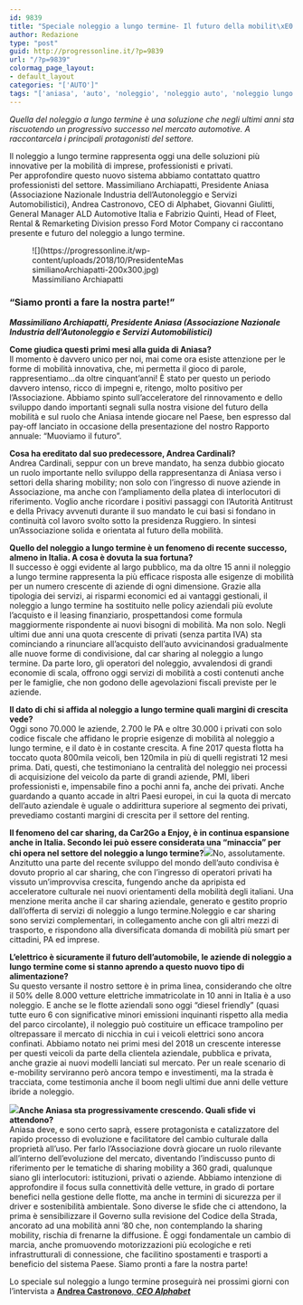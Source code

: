 ```yaml
---
id: 9839
title: "Speciale noleggio a lungo termine- Il futuro della mobilit\xE0 \xE8 adesso"
author: Redazione
type: "post"
guid: http://progressonline.it/?p=9839
url: "/?p=9839"
colormag_page_layout:
- default_layout
categories: "['AUTO']"
tags: "['aniasa', 'auto', 'noleggio', 'noleggio auto', 'noleggio lungo termine']"
---
```


*Quella del noleggio a lungo termine è una soluzione che negli ultimi anni sta riscuotendo un progressivo successo nel mercato automotive. A raccontarcela i principali protagonisti del settore.*

Il noleggio a lungo termine rappresenta oggi una delle soluzioni più innovative per la mobilità di imprese, professionisti e privati.  
Per approfondire questo nuovo sistema abbiamo contattato quattro professionisti del settore. Massimiliano Archiapatti, Presidente Aniasa (Associazione Nazionale Industria dell’Autonoleggio e Servizi Automobilistici), Andrea Castronovo, CEO di Alphabet, Giovanni Giulitti, General Manager ALD Automotive Italia e Fabrizio Quinti, Head of Fleet, Rental &amp; Remarketing Division presso Ford Motor Company ci raccontano presente e futuro del noleggio a lungo termine.

<figure aria-describedby="caption-attachment-9824" class="wp-caption alignleft" id="attachment_9824" style="width: 271px">![](https://progressonline.it/wp-content/uploads/2018/10/PresidenteMassimilianoArchiapatti-200x300.jpg)<figcaption class="wp-caption-text" id="caption-attachment-9824">Massimiliano Archiapatti</figcaption></figure>

### “Siamo pronti a fare la nostra parte!”

***Massimiliano Archiapatti, Presidente Aniasa (Associazione Nazionale Industria dell’Autonoleggio e Servizi Automobilistici)***

**Come giudica questi primi mesi alla guida di Aniasa?**  
Il momento è davvero unico per noi, mai come ora esiste attenzione per le forme di mobilità innovativa, che, mi permetta il gioco di parole, rappresentiamo…da oltre cinquant’anni! È stato per questo un periodo davvero intenso, ricco di impegni e, ritengo, molto positivo per l’Associazione. Abbiamo spinto sull’acceleratore del rinnovamento e dello sviluppo dando importanti segnali sulla nostra visione del futuro della mobilità e sul ruolo che Aniasa intende giocare nel Paese, ben espresso dal pay-off lanciato in occasione della presentazione del nostro Rapporto annuale: “Muoviamo il futuro”.

**Cosa ha ereditato dal suo predecessore, Andrea Cardinali?**  
Andrea Cardinali, seppur con un breve mandato, ha senza dubbio giocato un ruolo importante nello sviluppo della rappresentanza di Aniasa verso i settori della sharing mobility; non solo con l’ingresso di nuove aziende in Associazione, ma anche con l’ampliamento della platea di interlocutori di riferimento. Voglio anche ricordare i positivi passaggi con l’Autorità Antitrust e della Privacy avvenuti durante il suo mandato le cui basi si fondano in continuità col lavoro svolto sotto la presidenza Ruggiero. In sintesi un’Associazione solida e orientata al futuro della mobilità.

**Quello del noleggio a lungo termine è un fenomeno di recente successo, almeno in Italia. A cosa è dovuta la sua fortuna?**  
Il successo è oggi evidente al largo pubblico, ma da oltre 15 anni il noleggio a lungo termine rappresenta la più efficace risposta alle esigenze di mobilità per un numero crescente di aziende di ogni dimensione. Grazie alla tipologia dei servizi, ai risparmi economici ed ai vantaggi gestionali, il noleggio a lungo termine ha sostituito nelle policy aziendali più evolute l’acquisto e il leasing finanziario, prospettandosi come formula maggiormente rispondente ai nuovi bisogni di mobilità. Ma non solo. Negli ultimi due anni una quota crescente di privati (senza partita IVA) sta cominciando a rinunciare all’acquisto dell’auto avvicinandosi gradualmente alle nuove forme di condivisione, dal car sharing al noleggio a lungo termine. Da parte loro, gli operatori del noleggio, avvalendosi di grandi economie di scala, offrono oggi servizi di mobilità a costi contenuti anche per le famiglie, che non godono delle agevolazioni fiscali previste per le aziende.

**Il dato di chi si affida al noleggio a lungo termine quali margini di crescita vede?**  
Oggi sono 70.000 le aziende, 2.700 le PA e oltre 30.000 i privati con solo codice fiscale che affidano le proprie esigenze di mobilità al noleggio a lungo termine, e il dato è in costante crescita. A fine 2017 questa flotta ha toccato quota 800mila veicoli, ben 120mila in più di quelli registrati 12 mesi prima. Dati, questi, che testimoniano la centralità del noleggio nei processi di acquisizione del veicolo da parte di grandi aziende, PMI, liberi professionisti e, impensabile fino a pochi anni fa, anche dei privati. Anche guardando a quanto accade in altri Paesi europei, in cui la quota di mercato dell’auto aziendale è uguale o addirittura superiore al segmento dei privati, prevediamo costanti margini di crescita per il settore del renting.

**Il fenomeno del car sharing, da Car2Go a Enjoy, è in continua espansione anche in Italia. Secondo lei può essere considerata una “minaccia” per chi opera nel settore del noleggio a lungo termine?**![](https://progressonline.it/wp-content/uploads/2018/10/1-presentazione-17esimo-rapporto-aniasa-2018-1-192x300.jpg)No, assolutamente. Anzitutto una parte del recente sviluppo del mondo dell’auto condivisa è dovuto proprio al car sharing, che con l’ingresso di operatori privati ha vissuto un’improvvisa crescita, fungendo anche da apripista ed acceleratore culturale nei nuovi orientamenti della mobilità degli italiani. Una menzione merita anche il car sharing aziendale, generato e gestito proprio dall’offerta di servizi di noleggio a lungo termine.Noleggio e car sharing sono servizi complementari, in collegamento anche con gli altri mezzi di trasporto, e rispondono alla diversificata domanda di mobilità più smart per cittadini, PA ed imprese.

**L’elettrico è sicuramente il futuro dell’automobile, le aziende di noleggio a lungo termine come si stanno aprendo a questo nuovo tipo di alimentazione?**  
Su questo versante il nostro settore è in prima linea, considerando che oltre il 50% delle 8.000 vetture elettriche immatricolate in 10 anni in Italia è a uso noleggio. E anche se le flotte aziendali sono oggi “diesel friendly” (quasi tutte euro 6 con significative minori emissioni inquinanti rispetto alla media del parco circolante), il noleggio può costituire un efficace trampolino per oltrepassare il mercato di nicchia in cui i veicoli elettrici sono ancora confinati. Abbiamo notato nei primi mesi del 2018 un crescente interesse per questi veicoli da parte della clientela aziendale, pubblica e privata, anche grazie ai nuovi modelli lanciati sul mercato. Per un reale scenario di e-mobility serviranno però ancora tempo e investimenti, ma la strada è tracciata, come testimonia anche il boom negli ultimi due anni delle vetture ibride a noleggio.

**![](https://progressonline.it/wp-content/uploads/2018/10/AniasaW-13-300x198.jpg)Anche Aniasa sta progressivamente crescendo. Quali sfide vi attendono?**  
Aniasa deve, e sono certo saprà, essere protagonista e catalizzatore del rapido processo di evoluzione e facilitatore del cambio culturale dalla proprietà all’uso. Per farlo l’Associazione dovrà giocare un ruolo rilevante all’interno dell’evoluzione del mercato, diventando l’indiscusso punto di riferimento per le tematiche di sharing mobility a 360 gradi, qualunque siano gli interlocutori: istituzioni, privati o aziende. Abbiamo intenzione di approfondire il focus sulla connettività delle vetture, in grado di portare benefici nella gestione delle flotte, ma anche in termini di sicurezza per il driver e sostenibilità ambientale. Sono diverse le sfide che ci attendono, la prima è sensibilizzare il Governo sulla revisione del Codice della Strada, ancorato ad una mobilità anni ’80 che, non contemplando la sharing mobility, rischia di frenarne la diffusione. È oggi fondamentale un cambio di marcia, anche promuovendo motorizzazioni più ecologiche e reti infrastrutturali di connessione, che facilitino spostamenti e trasporti a beneficio del sistema Paese. Siamo pronti a fare la nostra parte!

Lo speciale sul noleggio a lungo termine proseguirà nei prossimi giorni con l’intervista a [**Andrea Castronovo**, ***CEO Alphabet***](https://progressonline.it/speciale-noleggio-lungo-termine-futuro-della-mobilita-adesso-pt-2/)